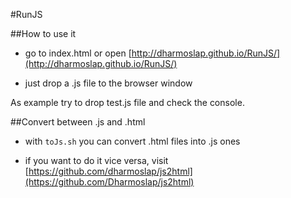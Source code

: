 #RunJS

##How to use it

- go to index.html or open [http://dharmoslap.github.io/RunJS/](http://dharmoslap.github.io/RunJS/)

- just drop a .js file to the browser window

As example try to drop test.js file and check the console.


##Convert between .js and .html

- with `toJs.sh` you can convert .html files into .js ones

- if you want to do it vice versa, visit [https://github.com/dharmoslap/js2html](https://github.com/Dharmoslap/js2html)